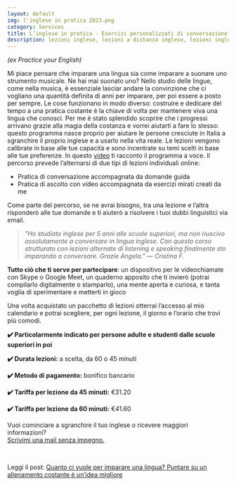 ```yaml
---
layout: default
img: l'inglese in pratica 2023.png
category: Services
title: L’inglese in pratica · Esercizi personalizzati di conversazione e ascolto in videochiamata
description: lezioni inglese, lezioni a distanza inglese, lezioni inglese treviso, lezioni inglese individuali, inglese conversazione, inglese ascolto, lezioni inglese online
---
```

<p><em>(ex Practice your English)</em></p>
<p>
Mi piace pensare che imparare una lingua sia come imparare a suonare uno strumento musicale. Ne hai mai suonato uno? Nello studio delle lingue, come nella musica, è essenziale lasciar andare la convinzione che ci vogliano una quantità definita di anni per imparare, per poi essere a posto per sempre. Le cose funzionano in modo diverso: costruire e dedicare del tempo a una pratica costante è la chiave di volta per mantenere viva una lingua che conosci. Per me è stato splendido scoprire che i progressi arrivano grazie alla magia della costanza e vorrei aiutarti a fare lo stesso: questo programma nasce proprio per aiutare le persone cresciute in Italia a sgranchire il proprio inglese e a usarlo nella vita reale. Le lezioni vengono calibrate in base alle tue capacità e sono incentrate su temi scelti in base alle tue preferenze. In questo <a href="https://www.youtube.com/watch?v=BRurCZQJ2YI">video</a> ti racconto il programma a voce. Il percorso prevede l’alternarsi di due tipi di lezioni individuali online:
</p>
<ul type="disc">    
    <li>Pratica di conversazione accompagnata da domande guida</li>
    <li>Pratica di ascolto con video accompagnata da esercizi mirati creati da me</li>
</ul>
<p>Come parte del percorso, se ne avrai bisogno, tra una lezione e l’altra risponderò alle tue domande e ti aiuterò a risolvere i tuoi dubbi linguistici via email.</p>
<blockquote>
<em>"Ho studiato inglese per 5 anni alle scuole superiori, ma non riuscivo assolutamente a conversare in lingua inglese. Con questo corso strutturato con lezioni alternate di listening e speaking finalmente sto imparando a conversare. Grazie Angela."
— Cristina F.</em>
</blockquote>
<p>
<strong>Tutto ciò che ti serve per partecipare</strong>: un dispositivo per le videochiamate con Skype o Google Meet, un quaderno apposito che ti invierò (potrai compilarlo digitalmente o stamparlo), una mente aperta e curiosa, e tanta voglia di sperimentare e metterti in gioco
</p>
<p>
Una volta acquistato un pacchetto di lezioni otterrai l’accesso al mio calendario e potrai scegliere, per ogni lezione, il giorno e l’orario che trovi più comodi.
</p>
<p>
<strong>✔️ Particolarmente indicato per persone adulte e studenti dalle scuole superiori in poi</strong>
</p>
<p>
<strong>✔️ Durata lezioni:</strong> a scelta, da 60 o 45 minuti
</p>
<p>
<strong>✔️ Metodo di pagamento:</strong> bonifico bancario
</p>
<p>
<strong>✔️ Tariffa per lezione da 45 minuti:</strong> €31.20
</p>
<p>
<strong>✔️ Tariffa per lezione da 60 minuti:</strong> €41.60
</p>
<p>
Vuoi cominciare a sgranchire il tuo inglese o ricevere maggiori informazioni?
<br>
<a href="#contact">Scrivimi una mail senza impegno.</a>
</p>
<br>
<p>
Leggi il post: <a href="https://angelatiliatranslations.github.io/blog/quanto-ci-vuole-per-imparare-una-lingua-puntare-su-un-allenamento-costante-%C3%A8-un-idea-migliore">Quanto ci vuole per imparare una lingua? Puntare su un allenamento costante è un’idea migliore</a>
</p>

